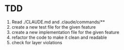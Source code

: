 # TDD

1. Read ./CLAUDE.md and .claude/commands/**
2. create a new test file for the given feature
3. create a new implementation file for the given feature
4. refactor the code to make it clean and readable
5. check for layer violations



